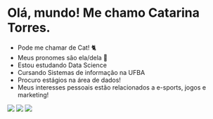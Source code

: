 # Olá, mundo! Me chamo Catarina Torres. 

- Pode me chamar de Cat! 🐈
- Meus pronomes são ela/dela 💫
- Estou estudando Data Science 
- Cursando Sistemas de informação na UFBA
- Procuro estágios na área de dados! 
- Meus interesses pessoais estão relacionados a e-sports, jogos e marketing! 

<div> 
  <a href="linkedin.com/in/catarina-torres-92a18b211/" target="_blank"><img src="https://img.shields.io/badge/LinkedIn-0077B5?style=for-the-badge&logo=linkedin&logoColor=white" target="_blank"></a>
  <a href="https://twitter.com/catarinatxt" target="_blank"><img src="https://img.shields.io/badge/Twitter-1DA1F2?style=for-the-badge&logo=twitter&logoColor=white" target="_blank"></a>
  <a href="https://open.spotify.com/playlist/5sTHfPHrgAFbjHiPuPIcb0?si=07f7879917724349" target="_blank"><img src="https://img.shields.io/badge/Spotify-1ED760?&style=for-the-badge&logo=spotify&logoColor=white" target="_blank"></a>

